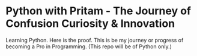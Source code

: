 # Python with Pritam - The Journey of Confusion Curiosity & Innovation
Learning Python. Here is the proof. This is be my journey or progress of becoming a Pro in Programming. (This repo will be of Python only.)
